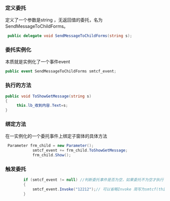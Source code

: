 ### 定义委托

 定义了一个参数是string ，无返回值的委托，名为 SendMessageToChildForms。

```c#
 public delegate void SendMessageToChildForms(string s);
```

### 委托实例化

本质就是实例化了一个事件event

```c#
public event SendMessageToChildForms smtcf_event;
```



###   执行的方法

```c#
public void ToShowGetMessage(string s)
{
     this.lb_收到内容.Text=s;
}
```

### 绑定方法

在一实例化的一个委托事件上绑定子窗体的具体方法

```c#
 Parameter frm_child = new Parameter();
            smtcf_event += frm_child.ToShowGetMessage; 
            frm_child.Show();
```

### 触发委托

```c#
        if (smtcf_event != null) //判断委托事件是否为空，如果委托不为空才执行
        {
            smtcf_event.Invoke("12212");// 可以省略Invoke 简写为smtcf(this.textBox1.Text.Trim());
        }
```

